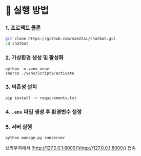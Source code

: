 

# 🚀 실행 방법

### 1. 프로젝트 클론

```bash
git clone https://github.com/mae22ai/chatbot.git
cd chatbot
```
### 2. 가상환경 생성 및 활성화
```
python -m venv venv
source ./venv/Scripts/activate
```

### 3. 의존성 설치
```
pip install -r requirements.txt
```

### 4. ```.env``` 파일 생성 후 환경변수 설정

### 5. 서버 실행
```
python manage.py runserver
```
브라우저에서 [http://127.0.0.1:8000/](http://127.0.0.1:8000/) 접속


